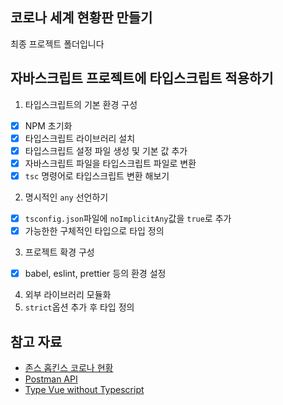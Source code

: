## 코로나 세계 현황판 만들기

최종 프로젝트 폴더입니다

## 자바스크립트 프로젝트에 타입스크립트 적용하기

1. 타입스크립트의 기본 환경 구성
  - [x] NPM 초기화
  - [x] 타입스크립트 라이브러리 설치
  - [x] 타입스크립트 설정 파일 생성 및 기본 값 추가
  - [x] 자바스크립트 파일을 타입스크립트 파일로 변환
  - [x] `tsc` 명령어로 타입스크립트 변환 해보기

2. 명시적인 `any` 선언하기
  - [x] `tsconfig.json`파일에 `noImplicitAny`값을 `true`로 추가
  - [x] 가능한한 구체적인 타입으로 타입 정의 
  
3. 프로젝트 확경 구성
  - [x] babel, eslint, prettier 등의 환경 설정

4. 외부 라이브러리 모듈화
5. `strict`옵션 추가 후 타입 정의


## 참고 자료

- [존스 홉킨스 코로나 현황](https://www.arcgis.com/apps/opsdashboard/index.html#/bda7594740fd40299423467b48e9ecf6)
- [Postman API](https://documenter.getpostman.com/view/10808728/SzS8rjbc?version=latest#27454960-ea1c-4b91-a0b6-0468bb4e6712)
- [Type Vue without Typescript](https://blog.usejournal.com/type-vue-without-typescript-b2b49210f0b)